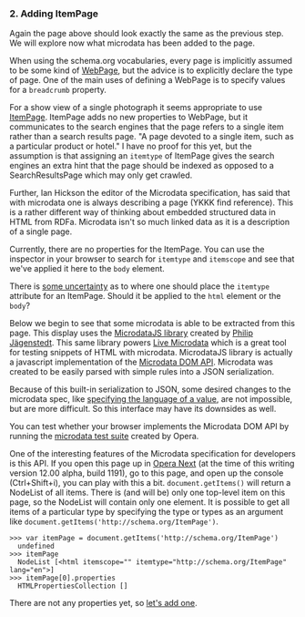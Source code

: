 ### 2. Adding ItemPage

Again the page above should look exactly the same as the previous step. We will
explore now what microdata has been added to the page.

When using the schema.org vocabularies, every page is implicitly assumed to be 
some kind of [WebPage](http://schema.org/WebPage), but the advice is to 
explicitly declare the type of page. One of the main uses of defining a WebPage
is to specify values for a `breadcrumb` property.

For a show view of a single photograph it seems appropriate to use [ItemPage](http://schema.org/ItemPage).
ItemPage
adds no new properties to WebPage, but it communicates to the search engines that
the page refers to a single item rather than a search results page.
"A page devoted to a single item, such as a particular product or hotel."
I have no proof for this yet, but the assumption is that assigning an `itemtype`
of ItemPage gives the search engines an extra hint that the page should be
indexed as opposed to a SearchResultsPage which may only get crawled.

Further, Ian Hickson the editor of the Microdata specification, has said that
with microdata one is always describing a page (YKKK find reference). 
This is a rather different way
of thinking about embedded structured data in HTML from RDFa. Microdata isn't
so much linked data as it is a description of a single page. 

Currently, there are no properties for the ItemPage.
You can use the inspector in your browser to search for `itemtype` and `itemscope`
and see that we've applied it here to the `body` element.

There is [some uncertainty](YKK) as to where one should place the `itemtype` 
attribute for an ItemPage. Should it be applied to the `html` element or the 
`body`?

Below we begin to see that some microdata is able to be extracted from this page. 
This display uses the [MicrodataJS library](https://gitorious.org/microdatajs/) 
created by [Philip Jägenstedt](http://blog.foolip.org/). 
This same library powers [Live Microdata](http://foolip.org/microdatajs/live/)
which is a great tool for testing snippets of HTML with microdata. MicrodataJS
library is actually a javascript implementation of the [Microdata DOM API](http://www.whatwg.org/specs/web-apps/current-work/multipage/microdata.html#microdata-dom-api).
Microdata was created to be easily parsed with simple rules into a JSON serialization.

Because of this built-in serialization to JSON, some desired changes to the 
microdata spec, like [specifying the language of a value](YKK), are not impossible, but
are more difficult. So this interface may have its downsides as well.

You can test whether your browser implements the Microdata DOM API by running the
[microdata test suite](http://w3c-test.org/html/tests/submission/Opera/microdata/001.html) 
created by Opera. 

One of the interesting features of the Microdata specification for developers
is this API. If
you open this page up in [Opera Next](http://www.opera.com/browser/next/) 
(at the time of this writing version 12.00 alpha, build 1191), go to this page,
and open up the console (Ctrl+Shift+i), you can play with this a bit. 
`document.getItems()` will return a NodeList of all items. There is (and will be)
only one top-level item on this page, so the NodeList will contain only one
element. It is possible to get all items of a particular type by specifying the
type or types as an argument like `document.getItems('http://schema.org/ItemPage')`.


    >>> var itemPage = document.getItems('http://schema.org/ItemPage')
      undefined
    >>> itemPage
      NodeList [<html itemscope="" itemtype="http://schema.org/ItemPage" lang="en">]
    >>> itemPage[0].properties
      HTMLPropertiesCollection []

There are not any properties yet, so [let's add one](/steps/3.html).




